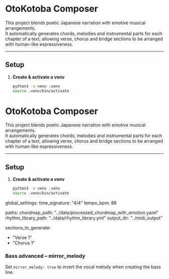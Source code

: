# OtoKotoba Composer

This project blends poetic Japanese narration with emotive musical arrangements.  
It automatically generates chords, melodies and instrumental parts for each chapter of a text, allowing verse, chorus and bridge sections to be arranged with human-like expressiveness.

---

## Setup

1. **Create & activate a venv**  
   ```bash
   python3 -m venv .venv
   source .venv/bin/activate


# OtoKotoba Composer

This project blends poetic Japanese narration with emotive musical arrangements.  
It automatically generates chords, melodies and instrumental parts for each chapter of a text, allowing verse, chorus and bridge sections to be arranged with human-like expressiveness.

---

## Setup

1. **Create & activate a venv**  
   ```bash
   python3 -m venv .venv
   source .venv/bin/activate

global_settings:
  time_signature: "4/4"
  tempo_bpm: 88

paths:
  chordmap_path: "../data/processed_chordmap_with_emotion.yaml"
  rhythm_library_path: "../data/rhythm_library.yml"
  output_dir: "../midi_output"

sections_to_generate:
  - "Verse 1"
  - "Chorus 1"

### Bass advanced – mirror_melody
Set `mirror_melody: true` to invert the vocal melody when creating the bass line.
